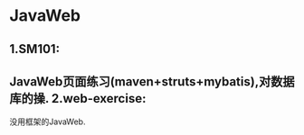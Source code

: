 # JavaWeb

1.SM101:
--------------
JavaWeb页面练习(maven+struts+mybatis),对数据库的操.
2.web-exercise:
--------------
没用框架的JavaWeb.
